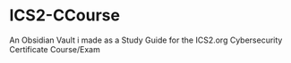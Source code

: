 # ICS2-CCourse
An Obsidian Vault i made as a Study Guide for the ICS2.org Cybersecurity Certificate Course/Exam 
